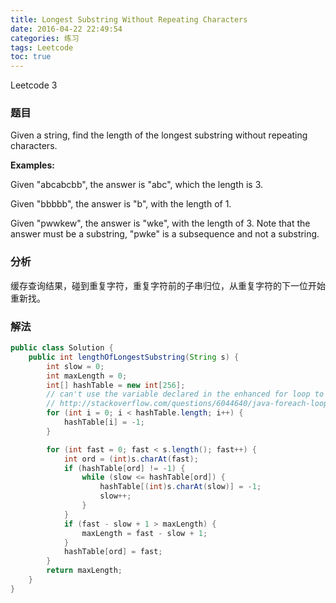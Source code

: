 ```yaml
---
title: Longest Substring Without Repeating Characters
date: 2016-04-22 22:49:54
categories: 练习
tags: Leetcode
toc: true
---
```


Leetcode 3

### 题目

Given a string, find the length of the longest substring without repeating characters.

__Examples:__

Given "abcabcbb", the answer is "abc", which the length is 3.

Given "bbbbb", the answer is "b", with the length of 1.

Given "pwwkew", the answer is "wke", with the length of 3. Note that the answer must be a substring, "pwke" is a subsequence and not a substring.

### 分析

缓存查询结果，碰到重复字符，重复字符前的子串归位，从重复字符的下一位开始重新找。

### 解法

```java
public class Solution {
    public int lengthOfLongestSubstring(String s) {
        int slow = 0;
        int maxLength = 0;
        int[] hashTable = new int[256];
        // can't use the variable declared in the enhanced for loop to modify the underlying array.
        // http://stackoverflow.com/questions/6044640/java-foreach-loop-not-working-as-expected-on-int-array
        for (int i = 0; i < hashTable.length; i++) {
            hashTable[i] = -1;
        }

        for (int fast = 0; fast < s.length(); fast++) {
            int ord = (int)s.charAt(fast);
            if (hashTable[ord] != -1) {
                while (slow <= hashTable[ord]) {
                    hashTable[(int)s.charAt(slow)] = -1;
                    slow++;
                }
            }
            if (fast - slow + 1 > maxLength) {
                maxLength = fast - slow + 1;
            }
            hashTable[ord] = fast;
        }
        return maxLength;
    }
}
```

